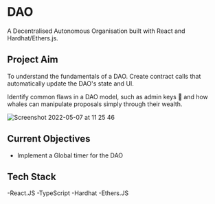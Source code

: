# DAO

A Decentralised Autonomous Organisation built with React and Hardhat/Ethers.js.

## Project Aim

To understand the fundamentals of a DAO. Create contract calls that automatically update the DAO's state and UI. 

Identify common flaws in a DAO model, such as admin keys 🔑 and how whales can manipulate proposals simply through their wealth.

![Screenshot 2022-05-07 at 11 25 46](https://user-images.githubusercontent.com/64858288/167250469-8eec6cd6-8562-4fcd-b19f-c0c5642ae782.png)

## Current Objectives

- Implement a Global timer for the DAO

## Tech Stack

-React.JS
-TypeScript
-Hardhat
-Ethers.JS
